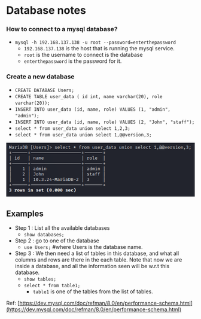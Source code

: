 # Database notes

### How to connect to a mysql database?

* `mysql -h 192.168.137.138 -u root --password=enterthepassword`
  * `192.168.137.138` is the host that is running the mysql service.
  * `root` is the username to connect is the database
  * `enterthepassword` is the password for it.

### Create a new database

* `CREATE DATABASE Users;`
* `CREATE TABLE user_data ( id int, name varchar(20), role varchar(20));`
* `INSERT INTO user_data (id, name, role) VALUES (1, "admin", "admin");`
* `INSERT INTO user_data (id, name, role) VALUES (2, "John", "staff");`
* `select * from user_data union select 1,2,3;`
* `select * from user_data union select 1,@@version,3;`

![](../../.gitbook/assets/image%20%28107%29.png)

## Examples

* Step 1 : List all the available databases
  * `show databases;`
* Step 2 : go to one of the database
  * `use Users;`      \#where Users is the database name.
* Step 3 : We then need a list of tables in this database, and what all columns and rows are there in the each table. Note that now we are inside a database, and all the information seen will be w.r.t this database.
  * `show tables;`
  * `select * from table1;`
    * `table1` is one of the tables from the list of tables.

Ref: [https://dev.mysql.com/doc/refman/8.0/en/performance-schema.html](https://dev.mysql.com/doc/refman/8.0/en/performance-schema.html)



